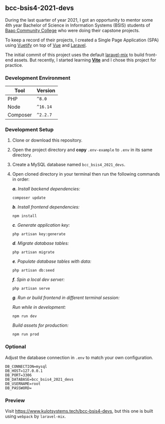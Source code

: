 ## bcc-bsis4-2021-devs
During the last quarter of year 2021, I got an opportunity to mentor some 4th year Bachelor of Science in Information Systems (BSIS) students
of [Baao Community College](https://web.facebook.com/baacommunitycollege) who were doing their capstone projects.

To keep a record of their projects,
I created a Single Page Application (SPA) using [Vuetify](https://vuetifyjs.com/en) on top of [Vue](https://v2.vuejs.org/) and [Laravel](https://laravel.com/).

The initial commit of this project uses the default [laravel-mix](https://laravel-mix.com/) to build front-end assets.
But recently, I started learning **[Vite](https://vitejs.dev/)** and I chose this project for practice.

### Development Environment
| Tool      | Version   |
| --------- | --------- |
| PHP       | `^8.0`    |
| Node      | `^16.14`  |
| Composer  | `^2.2.7`  |

### Development Setup
1. Clone or download this repository.
2. Open the project directory and **copy** `.env-example` to `.env` in its same directory.
3. Create a MySQL database named `bcc_bsis4_2021_devs`.
4. Open cloned directory in your terminal then run the following commands in order:

    *___a.___ Install backend dependencies:*
    ```composer log
    composer update
    ```
   
    *___b___. Install frontend dependencies:*
    ```composer log
    npm install
    ```
   
    *___c___. Generate application key:*
    ```composer log
    php artisan key:generate
    ```
   
    *___d___. Migrate database tables:*
    ```composer log
    php artisan migrate
    ```
   
    *___e___. Populate database tables with data:*
    ```composer log
    php artisan db:seed
    ```
   
    *___f___. Spin a local dev server:*
    ```composer log
    php artisan serve
    ```
   
   *___g___. Run or build frontend in different terminal session:*
 
    *Run while in development:*
    ```composer log
    npm run dev
    ```
    
    *Build assets for production:*
    ```composer log
    npm run prod
    ```
   
### Optional
Adjust the database connection in `.env` to match your own configuration.

```dotenv
DB_CONNECTION=mysql
DB_HOST=127.0.0.1
DB_PORT=3306
DB_DATABASE=bcc_bsis4_2021_devs
DB_USERNAME=root
DB_PASSWORD=
```

### Preview
Visit <https://www.kulotsystems.tech/bcc-bsis4-devs>, but this one is built using `webpack` by `laravel-mix`.
